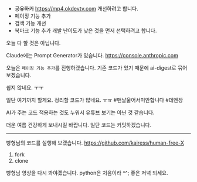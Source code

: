 - ~~공유하기~~
https://mp4.okdevtv.com 개선하려고 합니다.
- 페이징 기능 추가
- 검색 기능 개선
- 북마크 기능 추가
개발 난이도가 낮은 것을 먼저 선택하려고 합니다.

오늘 다 할 것은 아닙니다. 

Claude에는 Prompt Generator가 있습니다.
https://console.anthropic.com

오늘은 `페이징 기능 추가`를 진행하겠습니다.
기존 코드가 있기 때문에 ai-digest로 묶어보겠습니다.

쉽지 않네요. ㅜㅜ

일단 여기까지 할게요.
정리할 코드가 많네요. ㅠㅠ #맨날울어서미안합니다 #데엔장

AI가 주는 코드 적용하는 것도 누워서 유튜브 보기는 아닌 것 같습니다.

더운 여름 건강하게 보내시길 바랍니다.
일단 코드는 커밋하겠습니다.

---

빵형님의 코드를 실행해 보겠습니다.
https://github.com/kairess/human-free-X

1. fork
2. clone

빵형님 영상을 다시 봐야겠습니다.
python은 처음이라 ^^;
좋은 저녁 되세요.
